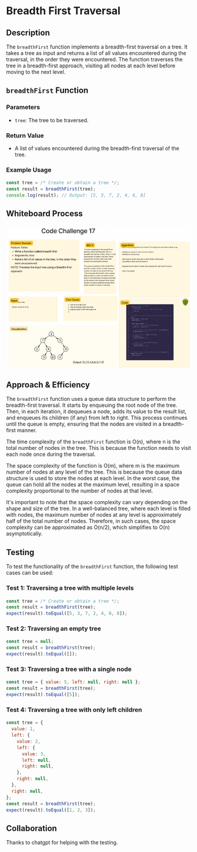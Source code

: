 # Breadth First Traversal

## Description

The `breadthFirst` function implements a breadth-first traversal on a tree. It takes a tree as input and returns a list of all values encountered during the traversal, in the order they were encountered. The function traverses the tree in a breadth-first approach, visiting all nodes at each level before moving to the next level.

## `breadthFirst` Function

### Parameters

- `tree`: The tree to be traversed.

### Return Value

- A list of values encountered during the breadth-first traversal of the tree.

### Example Usage

```javascript
const tree = /* Create or obtain a tree */;
const result = breadthFirst(tree);
console.log(result); // Output: [5, 3, 7, 2, 4, 6, 8]
```

## Whiteboard Process

![Alt text](../assets/Code%20Challenge%2017.png)


## Approach & Efficiency

The `breadthFirst` function uses a queue data structure to perform the breadth-first traversal. It starts by enqueuing the root node of the tree. Then, in each iteration, it dequeues a node, adds its value to the result list, and enqueues its children (if any) from left to right. This process continues until the queue is empty, ensuring that the nodes are visited in a breadth-first manner.

The time complexity of the `breadthFirst` function is O(n), where n is the total number of nodes in the tree. This is because the function needs to visit each node once during the traversal.

The space complexity of the function is O(m), where m is the maximum number of nodes at any level of the tree. This is because the queue data structure is used to store the nodes at each level. In the worst case, the queue can hold all the nodes at the maximum level, resulting in a space complexity proportional to the number of nodes at that level.

It's important to note that the space complexity can vary depending on the shape and size of the tree. In a well-balanced tree, where each level is filled with nodes, the maximum number of nodes at any level is approximately half of the total number of nodes. Therefore, in such cases, the space complexity can be approximated as O(n/2), which simplifies to O(n) asymptotically.

## Testing

To test the functionality of the `breadthFirst` function, the following test cases can be used:

### Test 1: Traversing a tree with multiple levels

```javascript
const tree = /* Create or obtain a tree */;
const result = breadthFirst(tree);
expect(result).toEqual([5, 3, 7, 2, 4, 6, 8]);
```

### Test 2: Traversing an empty tree

```javascript
const tree = null;
const result = breadthFirst(tree);
expect(result).toEqual([]);
```

### Test 3: Traversing a tree with a single node

```javascript
const tree = { value: 5, left: null, right: null };
const result = breadthFirst(tree);
expect(result).toEqual([5]);
```

### Test 4: Traversing a tree with only left children

```javascript
const tree = {
  value: 1,
  left: {
    value: 2,
    left: {
      value: 3,
      left: null,
      right: null,
    },
    right: null,
  },
  right: null,
};
const result = breadthFirst(tree);
expect(result).toEqual([1, 2, 3]);
```

## Collaboration

Thanks to chatgpt for helping with the testing.